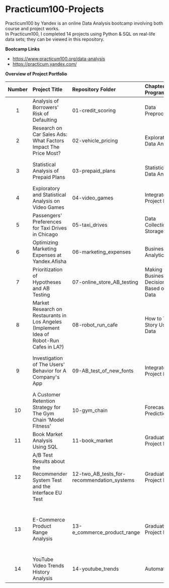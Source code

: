 # Practicum100-Projects

Practicum100 by Yandex is an online Data Analysis bootcamp involving both course and project works. <br>
In Practicum100, I completed 14 projects using Python & SQL on real-life data sets; they can be viewed in this repository.

**Bootcamp Links**

- https://www.practicum100.org/data-analysis
- https://practicum.yandex.com/

**Overview of Project Portfolio**

| Number  | Project Title | Repository Folder | Chapter from Program | Main Libraries |
| :--: |:--------------------- | :------- | :------ | :-------------- |
| 1 | Analysis of Borrowers' Risk of Defaulting | 01-credit_scoring | Data Preprocessing | Pandas, NLTK |
| 2 | Research on Car Sales Ads: What Factors Impact The Price Most? | 02-vehicle_pricing | Exploratory Data Analysis | Pandas, Matplotlib |
| 3 | Statistical Analysis of Prepaid Plans | 03-prepaid_plans | Statistical Data Analysis | Pandas, NumPy, SciPy, Matplotlib |
| 4 | Exploratory and Statistical Analysis on Video Games | 04-video_games | Integrated Project I | Pandas, NumPy, SciPy, Matplotlib |
| 5 | Passengers' Preferences for Taxi Drives in Chicago | 05-taxi_drives | Data Collection and Storage (SQL) | Pandas, NumPy, SciPy, Matplotlib |
| 6 | Optimizing Marketing Expenses at Yandex.Afisha | 06-marketing_expenses | Business Analytics | Pandas, NumPy, Matplotlib, Seaborn |
| 7 | Prioritization of Hypotheses and AB Testing | 07-online_store_AB_testing | Making Business Decisions Based on Data | Pandas, NumPy, SciPy, Matplotlib, Seaborn |
| 8 | Market Research on Restaurants in Los Angeles (Implement Idea of Robot-Run Cafes in LA?) | 08-robot_run_cafe | How to Tell a Story Using Data | Pandas, NumPy, Regex, NLTK, Matplotlib, Seaborn, Plotly |
| 9 | Investigation of The Users' Behavior for A Company's App | 09-AB_test_of_new_fonts | Integrated Project II | Pandas, NumPy, SciPy, Matplotlib, Seaborn, Plotly |
| 10 | A Customer Retention Strategy for The Gym Chain 'Model Fitness' | 10-gym_chain | Forecasts and Predictions | Pandas, NumPy, Scikit-learn, SciPy, Matplotlib, Seaborn |
| 11 | Book Market Analysis Using SQL | 11-book_market | Graduation Project I | Pandas, SQLAlchemy |
| 12 | A/B Test Results about the Recommender System Test and the Interface EU Test | 12-two_AB_tests_for-recommendation_systems | Graduation Project II | Pandas, NumPy, SciPy, Matplotlib, Seaborn, Plotly |
| 13 | E-Commerce Product Range Analysis | 13-e_commerce_product_range | Graduation Project III | (Python, Tableau); Pandas, NumPy, SciPy, NLTK, Matplotlib, Seaborn, Plotly |
| 14 | YouTube Video Trends History Analysis | 14-youtube_trends | Automation | (Python, Tableau); Pandas, SQLAlchemy |

